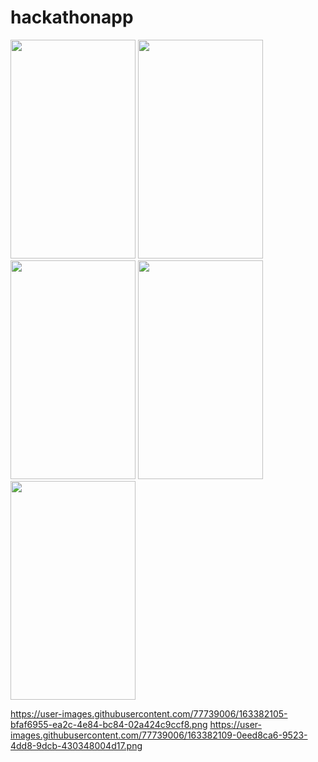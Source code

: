# hackathonapp


<img src="https://user-images.githubusercontent.com/77739006/163382085-b4597052-7aae-4cf0-85cb-8fb70dff2ced.png" width="200" height="350">

<img src="https://user-images.githubusercontent.com/77739006/163382073-432094f9-7419-4688-9718-8a9ea7bd70e1.png" width="200" height="350">
<img src="https://user-images.githubusercontent.com/77739006/163382099-be101ca9-9d0b-4c38-89c5-26652fa2814d.png" width="200" height="350">
<img src="https://user-images.githubusercontent.com/77739006/163382110-f7a6045f-a870-4fe5-8fc0-e6ac05029506.png" width="200" height="350">
<img src="https://user-images.githubusercontent.com/77739006/163382111-f7c96e54-8fda-4ab9-8f46-dc83d2147bf7.png" width="200" height="350">



https://user-images.githubusercontent.com/77739006/163382105-bfaf6955-ea2c-4e84-bc84-02a424c9ccf8.png
https://user-images.githubusercontent.com/77739006/163382109-0eed8ca6-9523-4dd8-9dcb-430348004d17.png
